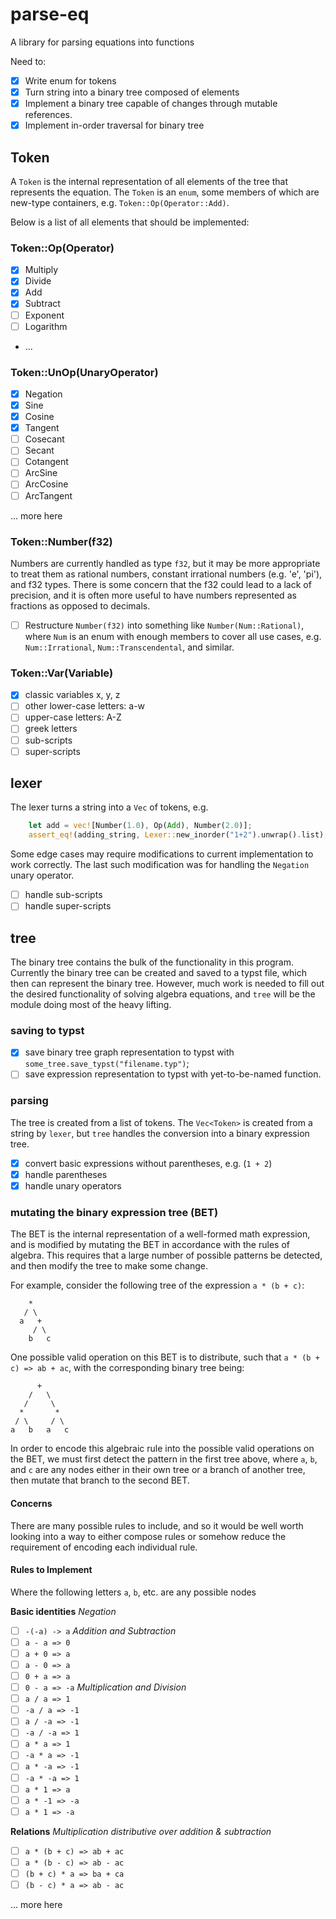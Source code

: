 # parse-eq
A library for parsing equations into functions

Need to:
- [x]  Write enum for tokens
- [x]  Turn string into a binary tree composed of elements
- [x]  Implement a binary tree capable of changes through mutable references.
- [x]  Implement in-order traversal for binary tree

## Token
A `Token` is the internal representation of all elements of the tree that
represents the equation. The `Token` is an `enum`, some members of which are new-type containers, e.g. `Token::Op(Operator::Add)`.

Below is a list of all elements that should be implemented:
### Token::Op(Operator)
- [x] Multiply
- [x] Divide
- [x] Add
- [x] Subtract
- [ ] Exponent
- [ ] Logarithm
- ...
### Token::UnOp(UnaryOperator)
- [x] Negation
- [x] Sine
- [x] Cosine
- [x] Tangent
- [ ] Cosecant
- [ ] Secant
- [ ] Cotangent
- [ ] ArcSine
- [ ] ArcCosine
- [ ] ArcTangent

... more here
### Token::Number(f32)
Numbers are currently handled as type `f32`, but it may be more appropriate to
treat them as rational numbers, constant irrational numbers (e.g. 'e', 'pi'),
and f32 types. There is some concern that the f32 could lead to a lack of
precision, and it is often more useful to have numbers represented as fractions
as opposed to decimals.
- [ ] Restructure `Number(f32)` into something like `Number(Num::Rational)`,
where `Num` is an enum with enough members to cover all use cases, e.g.
`Num::Irrational`, `Num::Transcendental`, and similar.

### Token::Var(Variable)
- [x] classic variables x, y, z
- [ ] other lower-case letters: a-w
- [ ] upper-case letters: A-Z
- [ ] greek letters
- [ ] sub-scripts
- [ ] super-scripts

## lexer
The lexer turns a string into a `Vec` of tokens, e.g.

```rust
    let add = vec![Number(1.0), Op(Add), Number(2.0)];
    assert_eq!(adding_string, Lexer::new_inorder("1+2").unwrap().list);
```

Some edge cases may require modifications to current implementation to work
correctly. The last such modification was for handling the `Negation` unary
operator.

- [ ] handle sub-scripts
- [ ] handle super-scripts

## tree
The binary tree contains the bulk of the functionality in this program.
Currently the binary tree can be created and saved to a typst file, which then
can represent the binary tree. However, much work is needed to fill out the
desired functionality of solving algebra equations, and `tree` will be the
module doing most of the heavy lifting.

### saving to typst
- [x] save binary tree graph representation to typst with
`some_tree.save_typst("filename.typ")`;
- [ ] save expression representation to typst with yet-to-be-named function.

### parsing
The tree is created from a list of tokens. The `Vec<Token>` is created from a
string by `lexer`, but `tree` handles the conversion into a binary expression
tree.
- [x] convert basic expressions without parentheses, e.g. (`1 + 2`)
- [x] handle parentheses
- [x] handle unary operators

### mutating the binary expression tree (BET)
The BET is the internal representation of a well-formed math expression, and is modified by mutating the BET in accordance with the rules of algebra. This requires that a large number of possible patterns be detected, and then modify the tree to make some change.

For example, consider the following tree of the expression `a * (b + c)`:
```
    *
   / \
  a   +
     / \
    b   c
```
One possible valid operation on this BET is to distribute, such that `a * (b +
c) => ab + ac`, with the corresponding binary tree being:
```
      +
    /   \
   /     \
  *       *
 / \     / \
a   b   a   c
```
In order to encode this algebraic rule into the possible valid operations on
the BET, we must first detect the pattern in the first tree above, where `a`,
`b`, and `c` are any nodes either in their own tree or a branch of another
tree, then mutate that branch to the second BET.

#### Concerns
There are many possible rules to include, and so it would be well worth looking
into a way to either compose rules or somehow reduce the requirement of
encoding each individual rule.

#### Rules to Implement
Where the following letters `a`, `b`, etc. are any possible nodes

**Basic identities**
*Negation*
- [ ] `-(-a) -> a`
*Addition and Subtraction*
- [ ] `a - a => 0`
- [ ] `a + 0 => a`
- [ ] `a - 0 => a`
- [ ] `0 + a => a`
- [ ] `0 - a => -a`
*Multiplication and Division*
- [ ] `a / a => 1`
- [ ] `-a / a => -1`
- [ ] `a / -a => -1`
- [ ] `-a / -a => 1`
- [ ] `a * a => 1`
- [ ] `-a * a => -1`
- [ ] `a * -a => -1`
- [ ] `-a * -a => 1`
- [ ] `a * 1 => a`
- [ ] `a * -1 => -a`
- [ ] `a * 1 => -a`

**Relations**
*Multiplication distributive over addition & subtraction*
- [ ] `a * (b + c) => ab + ac`
- [ ] `a * (b - c) => ab - ac`
- [ ] `(b + c) * a => ba + ca`
- [ ] `(b - c) * a => ab - ac`

... more here

